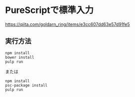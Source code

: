 # PureScriptで標準入力

https://qiita.com/goldarn_ring/items/e3cc607dd63e57d91fe5

## 実行方法

```
npm install
bower install
pulp run
```

または

```
npm install
psc-package install
pulp run
```
